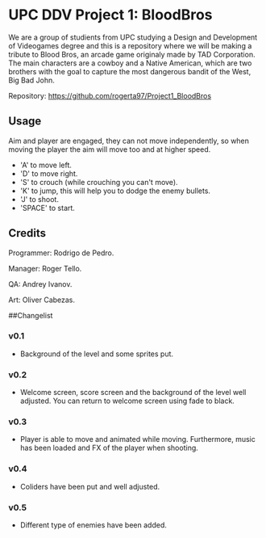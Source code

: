 
# UPC DDV Project 1: BloodBros
We are a group of studients from UPC studying a Design and Development of Videogames degree and this is a repository where we will be making a tribute to Blood Bros, an arcade game originaly made by TAD Corporation. The main characters are a cowboy and a Native American, which are two brothers with the goal to capture the most dangerous bandit of the West, Big Bad John.

Repository: https://github.com/rogerta97/Project1_BloodBros

## Usage
Aim and player are engaged, they can not move independently, so when moving the player the aim will move too and at higher speed. 
  - 'A' to move left. 
  - 'D' to move right. 
  - 'S' to crouch (while crouching you can't move).
  - 'K' to jump, this will help you to dodge the enemy bullets.
  - 'J' to shoot. 
  - 'SPACE' to start.

## Credits
Programmer: Rodrigo de Pedro.

Manager: Roger Tello.

QA: Andrey Ivanov. 

Art: Oliver Cabezas. 

##Changelist
### v0.1
  - Background of the level and some sprites put.

### v0.2
  - Welcome screen, score screen and the background of the level well adjusted. You can return to welcome screen using fade to black. 

### v0.3
  - Player is able to move and animated while moving. Furthermore, music has been loaded and FX of the player when shooting. 
  
### v0.4
  - Coliders have been put and well adjusted.

### v0.5
  - Different type of enemies have been added.


